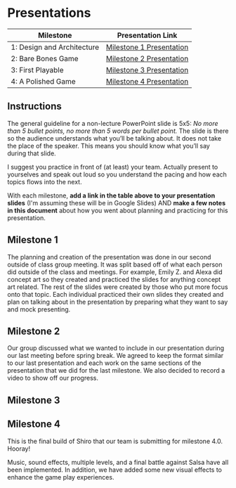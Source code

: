 # Presentations

| Milestone | Presentation Link |
|-----------|-------------------|
| 1: Design and Architecture | [Milestone 1 Presentation](https://docs.google.com/presentation/d/1gOebAI5hHMdvS1KRNkfDIXmCK7SdPW3a1ij9g-Fm3xw/edit?usp=sharing) |
| 2: Bare Bones Game | [Milestone 2 Presentation](https://docs.google.com/presentation/d/1APWOuEi4CWbLe6sKxaiqfur56ZRc5Z7aivgbUW-TQEA/edit#slide=id.p) |
| 3: First Playable | [Milestone 3 Presentation](https://docs.google.com/presentation/d/1Gx5mDTkYiS9aSs4-Zq24-1XWpaxmPmtpR3t9EUOBiNY/edit#slide=id.p) |
| 4: A Polished Game | [Milestone 4 Presentation](https://docs.google.com/presentation/d/1C-UtpFSgNtTJ_S5PN7MGXOz1_gBfyaOY80ibjPa-26E/edit?usp=sharing) |

## Instructions
The general guideline for a non-lecture PowerPoint slide is 5x5: _No more than 5 bullet points, no more than 5 words per bullet point._  The slide is there so the audience understands what you’ll be talking about.  It does not take the place of the speaker.  This means you should know what you’ll say during that slide.  

I suggest you practice in front of (at least) your team.  Actually present to yourselves and speak out loud so you understand the pacing and how each topics flows into the next.  

With each milestone, **add a link in the table above to your presentation slides** (I'm assuming these will be in Google Slides) AND **make a few notes in this document** about how you went about planning and practicing for this presentation. 

## Milestone 1
The planning and creation of the presentation was done in our second outside of class group meeting. It was split based off of what each person did outside of the class and meetings. For example, Emily Z. and Alexa did concept art so they created and practiced the slides for anything concept art related. The rest of the slides were created by those who put more focus onto that topic. Each individual practiced their own slides they created and plan on talking about in the presentation by preparing what they want to say and mock presenting.

## Milestone 2
Our group discussed what we wanted to include in our presentation during our last meeting before spring break. We agreed to keep the format similar to our last
presentation and each work on the same sections of the presentation that we did for the last milestone. We also decided to record a video to show off our progress.

## Milestone 3

## Milestone 4

This is the final build of Shiro that our team is submitting for milestone 4.0. Hooray!

Music, sound effects, multiple levels, and a final battle against Salsa have all been implemented. In addition, we have added some new visual effects to enhance the game play experiences.